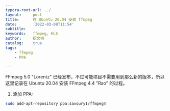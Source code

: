 ```yaml
---
typora-root-url: ../
layout:     post
title:      在 Ubuntu 20.04 安装 ffmpeg
date:       '2022-03-08T11:54'
subtitle:   
keywords:   ffmpeg, HLS
author:     招文桃
catalog:    true
tags:
    - ffmpeg
    - PPA

---
```


FFmpeg 5.0 "Lorentz" 已经发布，不过可能项目不需要用到那么新的版本，所以这里记录在 Ubuntu 20.04 安装 FFmpeg 4.4 "Rao" 的过程。

1. 添加 PPA:

```bash
sudo add-apt-repository ppa:savoury1/ffmpeg4
```
